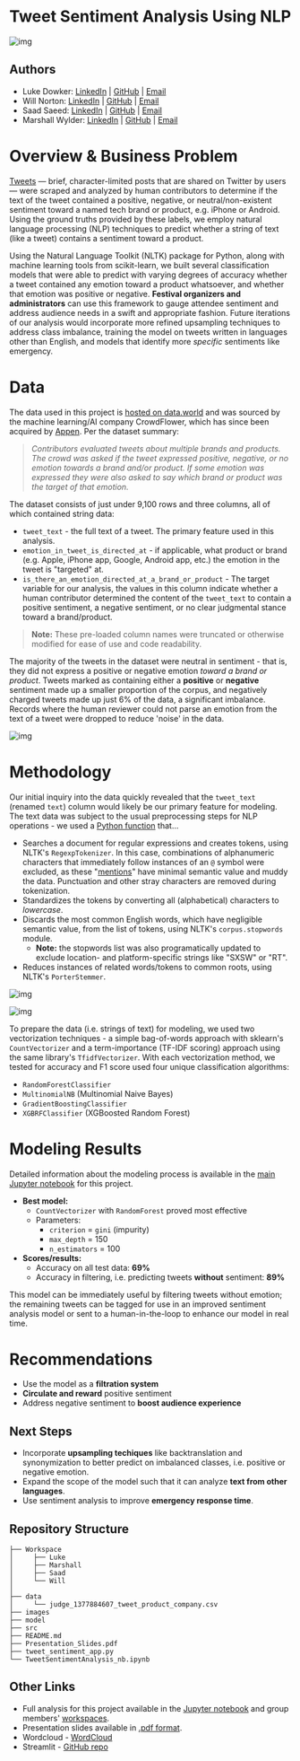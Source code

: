 # Tweet Sentiment Analysis Using NLP

![img](./images/SplashHeader.png)

## Authors

- Luke Dowker: 
[LinkedIn](https://www.linkedin.com/in/luke-dowker/) |
[GitHub](https://github.com/toastdeini) |
[Email](mailto:lhdowker@gmail.com)
- Will Norton: 
[LinkedIn](https://www.linkedin.com/in/william-norton-jr-43232745/) |
[GitHub](https://github.com/Noptov) |
[Email](mailto:noptov52@yahoo.com)
- Saad Saeed: 
[LinkedIn](https://www.linkedin.com/in/saadsaeed85/) |
[GitHub](https://github.com/ssaeed85) |
[Email](mailto:saadsaeed85@gmail.com)
- Marshall Wylder: 
[LinkedIn](https://www.linkedin.com/in/marshall-wylder-172582159/) |
[GitHub](https://github.com/MarshallWylder) |
[Email](mailto:marshall.wylder@gmail.com)

# Overview & Business Problem

[Tweets](https://help.twitter.com/en/using-twitter/types-of-tweets) — brief, character-limited posts that are shared on Twitter by users — were scraped and analyzed by human contributors to determine if the text of the tweet contained a positive, negative, or neutral/non-existent sentiment toward a named tech brand or product, e.g. iPhone or Android. Using the ground truths provided by these labels, we employ natural language processing (NLP) techniques to predict whether a string of text (like a tweet) contains a sentiment toward a product. 

Using the Natural Language Toolkit (NLTK) package for Python, along with machine learning tools from scikit-learn, we built several classification models that were able to predict with varying degrees of accuracy whether a tweet contained any emotion toward a product whatsoever, and whether that emotion was positive or negative. **Festival organizers and administrators** can use this framework to gauge attendee sentiment and address audience needs in a swift and appropriate fashion. Future iterations of our analysis would incorporate more refined upsampling techniques to address class imbalance, training the model on tweets written in languages other than English, and models that identify more *specific* sentiments like emergency.

# Data

The data used in this project is [hosted on data.world](https://data.world/crowdflower/brands-and-product-emotions) and was sourced by the machine learning/AI company CrowdFlower, which has since been acquired by [Appen](https://appen.com/datasets-resource-center/). Per the dataset summary:

> *Contributors evaluated tweets about multiple brands and products. The crowd was asked if the tweet expressed positive, negative, or no emotion towards a brand and/or product. If some emotion was expressed they were also asked to say which brand or product was the target of that emotion.*

The dataset consists of just under 9,100 rows and three columns, all of which contained string data:
- `tweet_text` - the full text of a tweet. The primary feature used in this analysis.
- `emotion_in_tweet_is_directed_at` - if applicable, what product or brand (e.g. Apple, iPhone app, Google, Android app, etc.) the emotion in the tweet is "targeted" at.
- `is_there_an_emotion_directed_at_a_brand_or_product` - The target variable for our analysis, the values in this column indicate whether a human contributor determined the content of the `tweet_text` to contain a positive sentiment, a negative sentiment, or no clear judgmental stance toward a brand/product.

> **Note:** These pre-loaded column names were truncated or otherwise modified for ease of use and code readability.

The majority of the tweets in the dataset were neutral in sentiment - that is, they did not express a positive or negative emotion *toward a brand or product*. Tweets marked as containing either a **positive** or **negative** sentiment made up a smaller proportion of the corpus, and negatively charged tweets made up just 6% of the data, a significant imbalance. Records where the human reviewer could not parse an emotion from the text of a tweet were dropped to reduce 'noise' in the data.

![img](./images/Sentiment_Distribution.jpg)

# Methodology

Our initial inquiry into the data quickly revealed that the `tweet_text` (renamed `text`) column would likely be our primary feature for modeling. The text data was subject to the usual preprocessing steps for NLP operations - we used a [Python function](./src/documentParser.py) that...

- Searches a document for regular expressions and creates tokens, using NLTK's `RegexpTokenizer`. In this case, combinations of alphanumeric characters that immediately follow instances of an `@` symbol were excluded, as these "[mentions](https://en.wikipedia.org/wiki/Mention_(blogging)#@_(At_sign))" have minimal semantic value and muddy the data. Punctuation and other stray characters are removed during tokenization.
- Standardizes the tokens by converting all (alphabetical) characters to *lowercase*.
- Discards the most common English words, which have negligible semantic value, from the list of tokens, using NLTK's `corpus.stopwords` module.
    - **Note:** the stopwords list was also programatically updated to exclude location- and platform-specific strings like "SXSW" or "RT".
- Reduces instances of related words/tokens to common roots, using NLTK's `PorterStemmer`.

![img](./images/WordFreq_preSW.jpg)

![img](./images/WordFreq_postSW.jpg)

To prepare the data (i.e. strings of text) for modeling, we used two vectorization techniques - a simple bag-of-words approach with sklearn's `CountVectorizer` and a term-importance (TF-IDF scoring) approach using the same library's `TfidfVectorizer`. With each vectorization method, we tested for accuracy and F1 score used four unique classification algorithms:
- `RandomForestClassifier`
- `MultinomialNB` (Multinomial Naive Bayes)
- `GradientBoostingClassifier`
- `XGBRFClassifier` (XGBoosted Random Forest)

# Modeling Results

Detailed information about the modeling process is available in the [main Jupyter notebook](TweetSentimentAnalysis_nb.ipynb) for this project.

- **Best model:**
    - `CountVectorizer` with `RandomForest` proved most effective
    - Parameters:
        - `criterion` = `gini` (impurity)
        - `max_depth` = 150
        - `n_estimators` = 100
- **Scores/results:**
    - Accuracy on all test data: **69%**
    - Accuracy in filtering, i.e. predicting tweets **without** sentiment: **89%**

This model can be immediately useful by filtering tweets without emotion; the remaining tweets can be tagged for use in an improved sentiment analysis model or sent to a human-in-the-loop to enhance our model in real time.

# Recommendations

- Use the model as a **filtration system**
- **Circulate and reward** positive sentiment
- Address negative sentiment to **boost audience experience**

## Next Steps

- Incorporate **upsampling techiques** like backtranslation and synonymization to better predict on imbalanced classes, i.e. positive or negative emotion.
- Expand the scope of the model such that it can analyze **text from other languages**.
- Use sentiment analysis to improve **emergency response time**.

## Repository Structure
```
├── Workspace  
│     ├── Luke
│     ├── Marshall
│     ├── Saad
│     └── Will
│
├── data
│     └── judge_1377884607_tweet_product_company.csv
├── images
├── model
├── src
├── README.md
├── Presentation_Slides.pdf
├── tweet_sentiment_app.py
└── TweetSentimentAnalysis_nb.ipynb
```

## Other Links

- Full analysis for this project available in the [Jupyter notebook](./TweetSentimentAnalysis_nb.ipynb) and group members' [workspaces](./Workspace).
- Presentation slides available in [.pdf format](./Presentation_Slides.pdf).
- Wordcloud - [WordCloud]()
- Streamlit - [GitHub repo]()